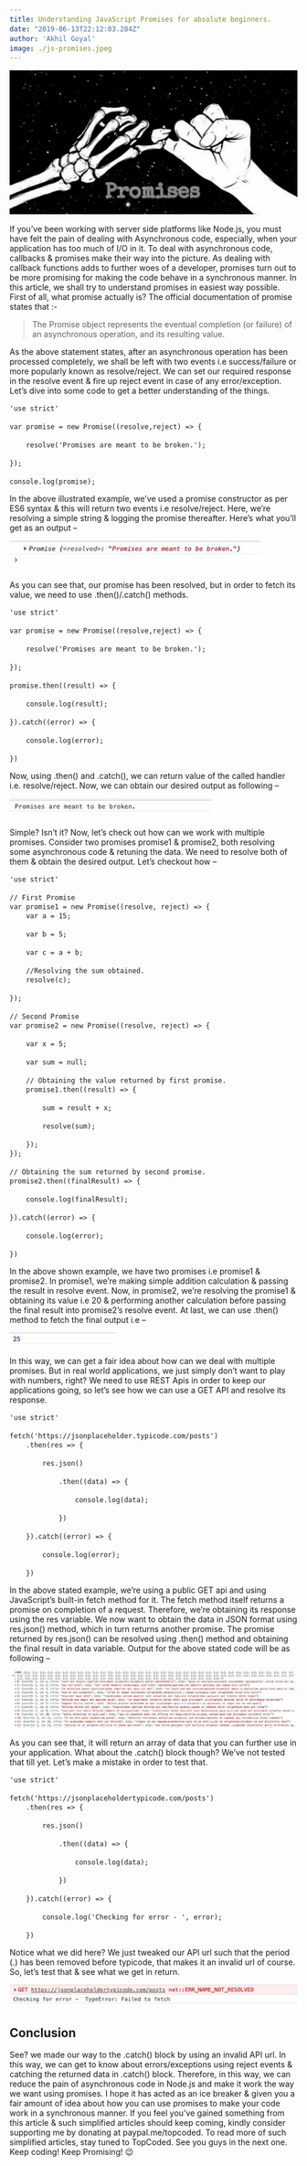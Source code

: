 ```yaml
---
title: Understanding JavaScript Promises for absolute beginners.
date: "2019-06-13T22:12:03.284Z"
author: 'Akhil Goyal'
image: ./js-promises.jpeg
---
```


![Javascript Promises](./js-promises.jpeg)

If you’ve been working with server side platforms like Node.js, you must have felt the pain of dealing with Asynchronous code, especially, when your application has too much of I/O in it. To deal with asynchronous code, callbacks & promises make their way into the picture. As dealing with callback functions adds to further woes of a developer, promises turn out to be more promising for making the code behave in a synchronous manner. In this article, we shall try to understand promises in easiest way possible. First of all, what promise actually is? The official documentation of promise states that :-

> The Promise object represents the eventual completion (or failure) of an asynchronous operation, and its resulting value.

As the above statement states, after an asynchronous operation has been processed completely, we shall be left with two events i.e success/failure or more popularly known as resolve/reject. We can set our required response in the resolve event & fire up reject event in case of any error/exception. Let’s dive into some code to get a better understanding of the things.

```
'use strict'

var promise = new Promise((resolve,reject) => {
  
    resolve('Promises are meant to be broken.');
  
});

console.log(promise);
```

In the above illustrated example, we’ve used a promise constructor as per ES6 syntax & this will return two events i.e resolve/reject. Here, we’re resolving a simple string & logging the promise thereafter. Here’s what you’ll get as an output –

![Output for promise.](./screenshot-1.jpeg)

As you can see that, our promise has been resolved, but in order to fetch its value, we need to use .then()/.catch() methods.

```
'use strict'

var promise = new Promise((resolve,reject) => {
  
    resolve('Promises are meant to be broken.');
  
});

promise.then((result) => {
  
    console.log(result);
  
}).catch((error) => {
  
    console.log(error);
  
})
```

Now, using .then() and .catch(), we can return value of the called handler i.e. resolve/reject. Now, we can obtain our desired output as following –

![Output for promise.](./screenshot-2.jpeg)

Simple? Isn’t it? Now, let’s check out how can we work with multiple promises. Consider two promises promise1 & promise2, both resolving some asynchronous code & retuning the data. We need to resolve both of them & obtain the desired output. Let’s checkout how –

```
'use strict'

// First Promise
var promise1 = new Promise((resolve, reject) => {
    var a = 15;
  
    var b = 5;
  
    var c = a + b;
  
    //Resolving the sum obtained.
    resolve(c);
  
});

// Second Promise
var promise2 = new Promise((resolve, reject) => {
  
    var x = 5;
  
    var sum = null;
  
    // Obtaining the value returned by first promise.
    promise1.then((result) => {
      
        sum = result + x;
      
        resolve(sum);
      
    });
});

// Obtaining the sum returned by second promise.
promise2.then((finalResult) => {
  
    console.log(finalResult);
  
}).catch((error) => {
  
    console.log(error);
  
})
```

In the above shown example, we have two promises i.e promise1 & promise2. In promise1, we’re making simple addition calculation & passing the result in resolve event. Now, in promise2, we’re resolving the promise1 & obtaining its value i.e 20 & performing another calculation before passing the final result into promise2’s resolve event. At last, we can use .then() method to fetch the final output i.e –

![Output for promise.](./screenshot-3.jpeg)

In this way, we can get a fair idea about how can we deal with multiple promises. But in real world applications, we just simply don’t want to play with numbers, right? We need to use REST Apis in order to keep our applications going, so let’s see how we can use a GET API and resolve its response.

```
'use strict'

fetch('https://jsonplaceholder.typicode.com/posts')
    .then(res => {
  
        res.json()
  
            .then((data) => {
          
                console.log(data);
          
            })
  
    }).catch((error) => {
  
        console.log(error);
  
    })
```

In the above stated example, we’re using a public GET api and using JavaScript’s built-in fetch method for it. The fetch method itself returns a promise on completion of a request. Therefore, we’re obtaining its response using the res variable. We now want to obtain the data in JSON format using res.json() method, which in turn returns another promise. The promise returned by res.json() can be resolved using .then() method and obtaining the final result in data variable. Output for the above stated code will be as following –

![Output for promise.](./screenshot-4.jpeg)

As you can see that, it will return an array of data that you can further use in your application. What about the .catch() block though? We’ve not tested that till yet. Let’s make a mistake in order to test that.

```
'use strict'

fetch('https://jsonplaceholdertypicode.com/posts')
    .then(res => {
  
        res.json()
  
            .then((data) => {
          
                console.log(data);
          
            })
  
    }).catch((error) => {
  
        console.log('Checking for error - ', error);
  
    })
```

Notice what we did here? We just tweaked our API url such that the period (.) has been removed before typicode, that makes it an invalid url of course. So, let’s test that & see what we get in return.

![Output for promise.](./screenshot-5.jpeg)

## Conclusion

See? we made our way to the .catch() block by using an invalid API url. In this way, we can get to know about errors/exceptions using reject events & catching the returned data in .catch() block. Therefore, in this way, we can reduce the pain of asynchronous code in Node.js and make it work the way we want using promises. I hope it has acted as an ice breaker & given you a fair amount of idea about how you can use promises to make your code work in a synchronous manner. If you feel you’ve gained something from this article & such simplified articles should keep coming, kindly consider supporting me by donating at paypal.me/topcoded. To read more of such simplified articles, stay tuned to TopCoded. See you guys in the next one. Keep coding! Keep Promising! 😉